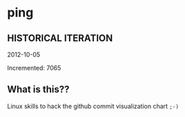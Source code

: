 # ping

## HISTORICAL ITERATION
2012-10-05

Incremented: 7065

## What is this?? 
Linux skills to hack the github commit visualization chart `;-)`
